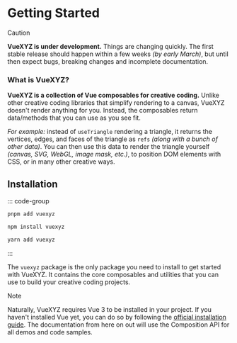 <script setup>
    import BasicDemo from './demo/components/basicDemo.vue';
</script>

# Getting Started

> [!CAUTION]
> **VueXYZ is under development.** Things are changing quickly. The first stable release should happen within a few weeks _(by early March)_, but until then expect bugs, breaking changes and incomplete documentation.

<BasicDemo />

### What is VueXYZ?

**VueXYZ is a collection of Vue composables for creative coding.** Unlike other creative coding libraries that simplify rendering to a canvas, VueXYZ doesn't render anything for you. Instead, the composables return data/methods that you can use as you see fit.

_For example:_ instead of `useTriangle` rendering a triangle, it returns the vertices, edges, and faces of the triangle as `refs` _(along with a bunch of other data)_. You can then use this data to render the triangle yourself _(canvas, SVG, WebGL, image mask, etc.)_, to position DOM elements with CSS, or in many other creative ways.

## Installation

::: code-group

```bash [pnpm]
pnpm add vuexyz
```

```bash [npm]
npm install vuexyz
```

```bash [yarn]
yarn add vuexyz
```

:::

The `vuexyz` package is the only package you need to install to get started with VueXYZ. It contains the core composables and utilities that you can use to build your creative coding projects.

> [!NOTE]
> Naturally, VueXYZ requires Vue 3 to be installed in your project. If you haven't installed Vue yet, you can do so by following the [official installation guide](https://v3.vuejs.org/guide/installation.html). The documentation from here on out will use the Composition API for all demos and code samples.
